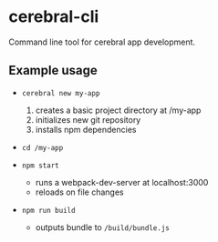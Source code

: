 # cerebral-cli
Command line tool for cerebral app development.

## Example usage
- `cerebral new my-app`
  1. creates a basic project directory at /my-app
  2. initializes new git repository
  3. installs npm dependencies

- `cd /my-app`

- `npm start`
  - runs a webpack-dev-server at localhost:3000
  - reloads on file changes

- `npm run build`
  - outputs bundle to `/build/bundle.js`
